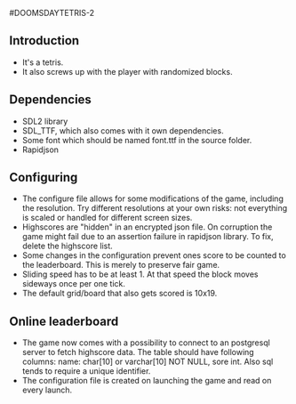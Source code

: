 #DOOMSDAYTETRIS-2

## Introduction
* It's a tetris.
* It also screws up with the player with randomized blocks.

## Dependencies
* SDL2 library
* SDL_TTF, which also comes with it own dependencies.
* Some font which should be named font.ttf in the source folder.
* Rapidjson

## Configuring
* The configure file allows for some modifications of the game, including the resolution. Try different resolutions at your own risks: not everything is scaled or handled for different screen sizes. 
* Highscores are "hidden" in an encrypted json file. On corruption the game might fail due to an assertion failure in rapidjson library. To fix, delete the highscore list.
* Some changes in the configuration prevent ones score to be counted to the leaderboard. This is merely to preserve fair game.
* Sliding speed has to be at least 1. At that speed the block moves sideways once per one tick.
* The default grid/board that also gets scored is 10x19.

## Online leaderboard
* The game now comes with a possibility to connect to an postgresql server to fetch highscore data. The table should have following columns: name: char[10] or varchar[10] NOT NULL, sore
int. Also sql tends to require a unique identifier.
* The configuration file is created on launching the game and read on every launch.

